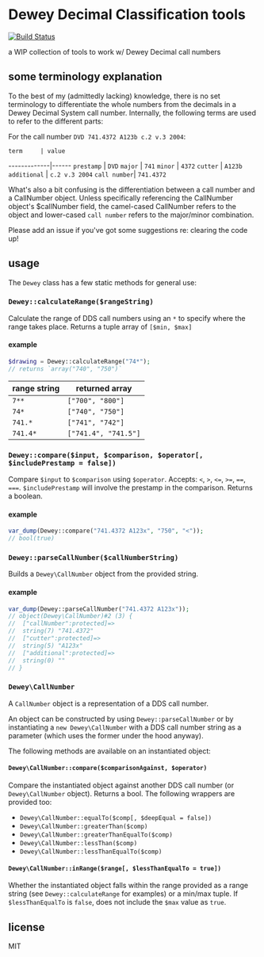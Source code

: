 # Dewey Decimal Classification tools #

[![Build Status](https://travis-ci.org/malantonio/dewey.svg?branch=travis-support)](https://travis-ci.org/malantonio/dewey)

a WIP collection of tools to work w/ Dewey Decimal call numbers

## some terminology explanation ##

To the best of my (admittedly lacking) knowledge, there is no set terminology to differentiate the whole numbers from the decimals in a Dewey Decimal System call number. Internally, the following terms are used to refer to the different parts:

For the call number `DVD 741.4372 A123b c.2 v.3 2004`:

    term     | value
-------------|------
`prestamp`   | `DVD`
`major`      | `741`
`minor`      | `4372`
`cutter`     | `A123b`
`additional` | `c.2 v.3 2004`
`call number`| `741.4372`

What's also a bit confusing is the differentiation between a call number and a CallNumber object. Unless specifically referencing the CallNumber object's $callNumber field, the camel-cased CallNumber refers to the object and lower-cased `call number` refers to the major/minor combination.

Please add an issue if you've got some suggestions re: clearing the code up!

## usage ##

The `Dewey` class has a few static methods for general use:

### `Dewey::calculateRange($rangeString)` ###

Calculate the range of DDS call numbers using an `*` to specify where the range takes place.
Returns a tuple array of `[$min, $max]`

#### example ####

```php
$drawing = Dewey::calculateRange("74*");
// returns `array("740", "750")`
```

range string | returned array
-------------|---------------
`7**`        | `["700", "800"]`
`74*`        | `["740", "750"]`
`741.*`      | `["741", "742"]`
`741.4*`     | `["741.4", "741.5"]`

### `Dewey::compare($input, $comparison, $operator[, $includePrestamp = false])` ###

Compare `$input` to `$comparison` using `$operator`. Accepts: `<`, `>`, `<=`, `>=`, `==`, `===`. `$includePrestamp` will involve the prestamp in the comparison. Returns a boolean.

#### example ####

```php
var_dump(Dewey::compare("741.4372 A123x", "750", "<"));
// bool(true)
```

### `Dewey::parseCallNumber($callNumberString)` ###

Builds a `Dewey\CallNumber` object from the provided string.

#### example ####

```php
var_dump(Dewey::parseCallNumber("741.4372 A123x"));
// object(Dewey\CallNumber)#2 (3) {
//  ["callNumber":protected]=>
//  string(7) "741.4372"
//  ["cutter":protected]=>
//  string(5) "A123x"
//  ["additional":protected]=>
//  string(0) ""
// }
```

### `Dewey\CallNumber` ###

A `CallNumber` object is a representation of a DDS call number.

An object can be constructed by using `Dewey::parseCallNumber` or by instantiating a `new Dewey\CallNumber` with a DDS call number string as a parameter (which uses the former under the hood anyway).

The following methods are available on an instantiated object:

#### `Dewey\CallNumber::compare($comparisonAgainst, $operator)` ####

Compare the instantiated object against another DDS call number (or `Dewey\CallNumber` object). Returns a bool. The following wrappers are provided too:

* `Dewey\CallNumber::equalTo($comp[, $deepEqual = false])`
* `Dewey\CallNumber::greaterThan($comp)`
* `Dewey\CallNumber::greaterThanEqualTo($comp)`
* `Dewey\CallNumber::lessThan($comp)`
* `Dewey\CallNumber::lessThanEqualTo($comp)`

#### `Dewey\CallNumber::inRange($range[, $lessThanEqualTo = true])` ####

Whether the instantiated object falls within the range provided as a range string (see `Dewey::calculateRange` for examples) or a min/max tuple. If `$lessThanEqualTo` is `false`, does not include the `$max` value as `true`.

## license ##

MIT
